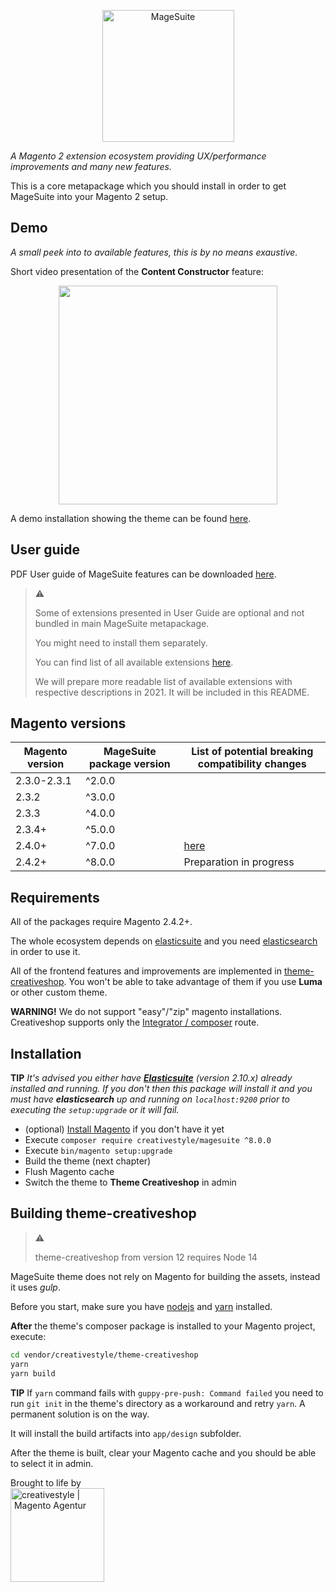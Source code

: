 <p align="center">
  <img alt="MageSuite" width="211" src="https://avatars1.githubusercontent.com/u/42670934?s=350&v=4">
</p>

_A Magento 2 extension ecosystem providing UX/performance improvements and many new features._

This is a core metapackage which you should install in order to get MageSuite into your
Magento 2 setup.

## Demo

_A small peek into to available features, this is by no means exaustive._ 

Short video presentation of the __Content Constructor__ feature:

<p align="center">
	<a href="https://vimeo.com/229095695">
  		<img width="350" src="https://i.vimeocdn.com/video/625378407.webp?mw=960&mh=540">
  	</a>
</p>

A demo installation showing the theme can be found [here](https://demo.creativeshop.io).

## User guide

PDF User guide of MageSuite features can be downloaded [here](https://info.creativestyle.de/hubfs/MageSuite/MageSuite-User-Guide-14012019.pdf).

> :warning: 
>
> Some of extensions presented in User Guide are optional and not bundled in main MageSuite metapackage. 
>
> You might need to install them separately. 
> 
> You can find list of all available extensions [here](https://packagist.org/packages/creativestyle/magesuite?query=creativestyle%2Fmagesuite).
>
> We will prepare more readable list of available extensions with respective descriptions in 2021. It will be included in this README.

## Magento versions

| Magento version | MageSuite package version |List of potential breaking compatibility changes|
|-----------------|---------------------------|---------------------------|
| 2.3.0-2.3.1     | ^2.0.0                    ||
| 2.3.2           | ^3.0.0                    ||
| 2.3.3           | ^4.0.0                    ||
| 2.3.4+           | ^5.0.0                    ||
| 2.4.0+           | ^7.0.0                    |[here](docs/breaking_compatibility_5_to_7.md)|
| 2.4.2+           | ^8.0.0                    |Preparation in progress|

## Requirements

All of the packages require Magento 2.4.2+.

The whole ecosystem depends on [elasticsuite](http://elasticsuite.io/) and you need 
[elasticsearch](https://www.elastic.co/products/elasticsearch) in order to use it.

All of the frontend features and improvements are implemented in 
[theme-creativeshop](https://github.com/creativestyle/theme-creativeshop). 
You won't be able to take advantage of them if you use __Luma__ or other custom theme.

__WARNING!__ We do not support "easy"/"zip" magento installations. Creativeshop supports
only the [Integrator / composer](https://devdocs.magento.com/guides/v2.2/install-gde/prereq/integrator_install.html)
route.

## Installation

__TIP__ *It's advised you either have __[Elasticsuite](https://github.com/Smile-SA/elasticsuite/wiki/GettingStarted)__
(version 2.10.x) already installed and running. If you don't then this package will install it and you must have 
__elasticsearch__ up and running on `localhost:9200` prior to executing the `setup:upgrade` or it will fail.*

* (optional) [Install Magento](https://devdocs.magento.com/guides/v2.4/install-gde/prereq/integrator_install.html) if you don't have it yet 
* Execute `composer require creativestyle/magesuite ^8.0.0`
* Execute `bin/magento setup:upgrade`
* Build the theme (next chapter)
* Flush Magento cache
* Switch the theme to __Theme Creativeshop__ in admin

## Building theme-creativeshop
> :warning: 
>
> theme-creativeshop from version 12 requires Node 14 

MageSuite theme does not rely on Magento for building the assets, instead it uses *gulp*.

Before you start, make sure you have [nodejs](https://nodejs.org/en/) and 
[yarn](https://yarnpkg.com/lang/en/) installed.

__After__ the theme's composer package is installed to your Magento project, execute:

```bash
cd vendor/creativestyle/theme-creativeshop
yarn
yarn build
```

__TIP__ If `yarn` command fails with `guppy-pre-push: Command failed` you need to run `git init` in the theme's 
directory as a workaround and retry `yarn`. A permanent solution is on the way.

It will install the build artifacts into `app/design` subfolder.

After the theme is built, clear your Magento cache and you should be able to select it in admin.

Brought to life by<br/>
<a href="https://creativestyle.de/magento">
	<img src="https://info.creativestyle.de/hubfs/creativestyle/creativestyle-logo-150.png" width="150" alt="creativestyle | Magento Agentur" title="creativestyle | Magento Agentur"/>
</a>
